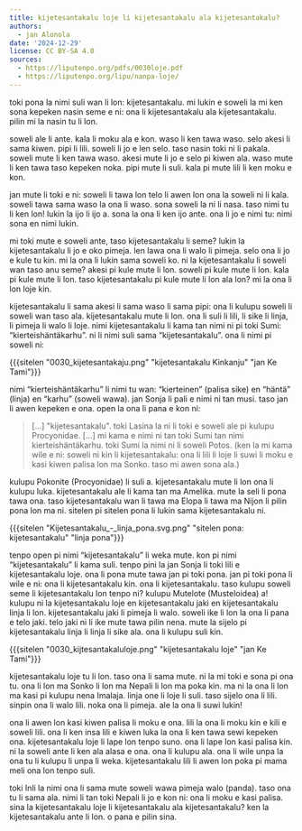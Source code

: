 ```yaml
---
title: kijetesantakalu loje li kijetesantakalu ala kijetesantakalu?
authors:
  - jan Alonola
date: '2024-12-29'
license: CC BY-SA 4.0
sources:
  - https://liputenpo.org/pdfs/0030loje.pdf
  - https://liputenpo.org/lipu/nanpa-loje/
---
```


toki pona la nimi suli wan li lon: kijetesantakalu. mi lukin e soweli la mi ken sona kepeken nasin seme e ni: ona li kijetesantakalu ala kijetesantakalu. pilin mi la nasin tu li lon.

soweli ale li ante. kala li moku ala e kon. waso li ken tawa waso. selo akesi li sama kiwen. pipi li lili. soweli li jo e len selo. taso nasin toki ni li pakala. soweli mute li ken tawa waso. akesi mute li jo e selo pi kiwen ala. waso mute li ken tawa taso kepeken noka. pipi mute li suli. kala pi mute lili li ken moku e kon.

jan mute li toki e ni: soweli li tawa lon telo li awen lon ona la soweli ni li kala. soweli tawa sama waso la ona li waso. sona soweli la ni li nasa. taso nimi tu li ken lon! lukin la ijo li ijo a. sona la ona li ken ijo ante. ona li jo e nimi tu: nimi sona en nimi lukin. 

mi toki mute e soweli ante, taso kijetesantakalu li seme? lukin la kijetesantakalu li jo e oko pimeja. len lawa ona li walo li pimeja. selo ona li jo e kule tu kin. mi la ona li lukin sama soweli ko. ni la kijetesantakalu li soweli wan taso anu seme? akesi pi kule mute li lon. soweli pi kule mute li lon. kala pi kule mute li lon. taso kijetesantakalu pi kule mute li lon ala lon? mi la ona li lon loje kin. 

kijetesantakalu li sama akesi li sama waso li sama pipi: ona li kulupu soweli li soweli wan taso ala. kijetesantakalu mute li lon. ona li suli li lili, li sike li linja, li pimeja li walo li loje. nimi kijetesantakalu li kama tan nimi ni pi toki Sumi: “kierteishäntäkarhu”. ni li nimi suli sama “kijetesantakalu”. ona li nimi pi soweli ni:

{{{sitelen "0030_kijetesantakaju.png" "kijetesantakalu Kinkanju" "jan Ke Tami"}}}

nimi “kierteishäntäkarhu” li nimi tu wan: “kierteinen” (palisa sike) en “häntä” (linja) en “karhu” (soweli wawa). jan Sonja li pali e nimi ni tan musi. taso jan li awen kepeken e ona. open la ona li pana e kon ni:

> [...] "kijetesantakalu". toki Lasina la ni li toki e soweli ale pi kulupu Procyonidae. [...] mi kama e nimi ni tan toki Sumi tan nimi kierteishäntäkarhu. toki Sumi la nimi ni li soweli Potos.
(ken la mi kama wile e ni: soweli ni kin li kijetesantakalu: ona li lili li loje li suwi li moku e kasi kiwen palisa lon ma Sonko. taso mi awen sona ala.)

kulupu Pokonite (Procyonidae) li suli a. kijetesantakalu mute li lon ona li kulupu luka. kijetesantakalu ale li kama tan ma Amelika. mute la seli li pona tawa ona. taso kijetesantakalu wan li tawa ma Elopa li tawa ma Nijon li pilin pona lon ma ni. sitelen pi sitelen pona li lukin sama kijetesantakalu ni. 

{{{sitelen "Kijetesantakalu_-_linja_pona.svg.png" "sitelen pona: kijetesantakalu" "linja pona"}}}

tenpo open pi nimi “kijetesantakalu” li weka mute. kon pi nimi “kijetesantakalu” li kama suli. tenpo pini la jan Sonja li toki lili e kijetesantakalu loje. ona li pona mute tawa jan pi toki pona. jan pi toki pona li wile e ni: ona li kijetesantakalu kin. ona li kijetesantakalu. taso kulupu soweli seme li kijetesantakalu lon tenpo ni? kulupu Mutelote (Musteloidea) a! kulupu ni la kijetesantakalu loje en kijetesantakalu jaki en kijetesantakalu linja li lon. kijetesantakalu jaki li pimeja li walo. soweli ike li lon la ona li pana e telo jaki. telo jaki ni li ike mute tawa pilin nena. mute la sijelo pi kijetesantakalu linja li linja li sike ala. ona li kulupu suli kin.

{{{sitelen "0030_kijtesantakaluloje.png" "kijetesantakalu loje" "jan Ke Tami"}}}

kijetesantakalu loje tu li lon. taso ona li sama mute. ni la mi toki e sona pi ona tu. ona li lon ma Sonko li lon ma Nepali li lon ma poka kin. ma ni la ona li lon ma kasi pi kulupu nena Imalaja. linja one li loje li suli. taso sijelo ona li lili. sinpin ona li walo lili. noka ona li pimeja. ale la ona li suwi lukin!

ona li awen lon kasi kiwen palisa li moku e ona. lili la ona li moku kin e kili e soweli lili. ona li ken insa lili e kiwen luka la ona li ken tawa sewi kepeken ona. kijetesantakalu loje li lape lon tenpo suno. ona li lape lon kasi palisa kin. ni la soweli ante li ken ala alasa e ona. ona li kulupu ala. ona li wile unpa la ona tu li kulupu li unpa li weka. kijetesantakalu lili li awen lon poka pi mama meli ona lon tenpo suli.

toki Inli la nimi ona li sama mute soweli wawa pimeja walo (panda). taso ona tu li sama ala. nimi li tan toki Nepali li jo e kon ni: ona li moku e kasi palisa. sina la kijetesantakalu loje li kijetesantakalu ala kijetesantakalu? ken la kijetesantakalu ante li lon. o pana e pilin sina. 
